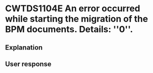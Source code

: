 # CWTDS1104E An error occurred while starting the migration of the BPM documents. Details: ''0''.

## Explanation

## User response